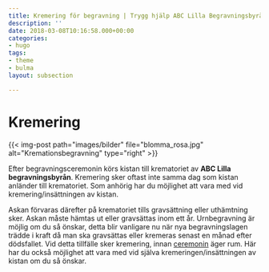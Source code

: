 ```yaml
---
title: Kremering för begravning | Trygg hjälp ABC Lilla Begravningsbyrån
description: ''
date: 2018-03-08T10:16:58.000+00:00
categories:
- hugo
tags:
- theme
- bulma
layout: subsection

---
```

# Kremering

{{< img-post path="images/bilder" file="blomma_rosa.jpg" alt="Kremationsbegravning" type="right" >}}

Efter begravningsceremonin körs kistan till krematoriet av **ABC Lilla begravningsbyrån**. Kremering sker oftast inte samma dag som kistan anländer till krematoriet. Som anhörig har du möjlighet att vara med vid kremering/insättningen av kistan.

Askan förvaras därefter på krematoriet tills gravsättning eller uthämtning sker. Askan måste hämtas ut eller gravsättas inom ett år. Urnbegravning är möjlig om du så önskar, detta blir vanligare nu när nya begravningslagen trädde i kraft då man ska gravsättas eller kremeras senast en månad efter dödsfallet. Vid detta tillfälle sker kremering, innan [ceremonin](begravningen/ceremonin) äger rum. Här har du också möjlighet att vara med vid själva kremeringen/insättningen av kistan om du så önskar.